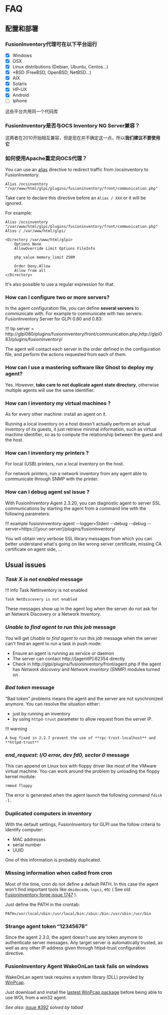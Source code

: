 # FAQ


## 配置和部署

### FusionInventory代理可在以下平台运行

* [x] Windows
* [x] OSX
* [x] Linux distributions (Debian, Ubuntu, Centos...)
* [x] *BSD (FreeBSD, OpenBSD, NetBSD...)
* [x] AIX
* [x] Solaris
* [x] HP-UX
* [x] Android
* [ ] Iphone

这些平台共用同一个代码库

### FusionInventory是否与OCS Inventory NG Server兼容？

这两者在2010开始相互兼容，但是现在并不确定这一点，所以**我们建议不要使用它**


### 如何使用Apache重定向OCS代理？

You can use an [alias](http://httpd.apache.org/docs/2.2/mod/mod_alias.html) directive to
redirect traffic from /ocsinventory to FusionInventory.

``` apacheconf
Alias /ocsinventory "/var/www/html/glpi/plugins/fusioninventory/front/communication.php"
```

Take care to declare this directive before an `Alias / XXX` or it will be ignored.

For example:

``` apacheconf
Alias /ocsinventory "/var/www/html/glpi/plugins/fusioninventory/front/communication.php"
Alias / /var/www/html/glpi/

<Directory /var/www/html/glpi>
    Options None
    AllowOverride Limit Options FileInfo

    php_value memory_limit 256M

    Order Deny,Allow
    Allow from all
</Directory>
```
It's also possible to use a regular expression for that.


### How can I configure two or more servers?

In the agent configuration file, you can define **several servers** to
communicate with. For example to communicate with two servers:
FusionInventory Server for GLPI 0.80 and 0.83:

!!! tip
    server = http://glpi080/plugins/fusioninventory/front/communication.php,http://glpi083/plugins/fusioninventory/

The agent will contact each server in the order defined in the configuration file, and perform the actions requested from each of them.

### How can I use a mastering software like Ghost to deploy my agent?

Yes. However, **take care to not duplicate agent state directory**, otherwise
multiple agents will use the same identifier.


### How can I inventory my virtual machines ?

As for every other machine: install an agent on it.

Running a local inventory on a host doesn't actually perform an actual
inventory of its guests, it just retrieve minimal information, such as virtual
machine identifier, so as to compute the relationship between the guest and the
host.

### How can I inventory my printers ?

For local (USB) printers, run a local inventory on the host.

For network printers, run a network inventory from any agent able to
communicate through SNMP with the printer.

### How can I debug agent ssl issue ?

With FusionInventory Agent 2.3.20, you can diagnostic agent to server SSL communications
by starting the agent from a command line with the following parameters:

!!! example
    fusioninventory-agent --logger=Stderr --debug --debug --server=https://[your-server]/plugins/fusioninventory/

You will obtain very verbose SSL library messages from which you can better understand
what's going on like wrong server certificate, missing CA certificate on agent side, ...

## Usual issues

### *Task X is not enabled* message

!!! info
    Task NetInventory is not enabled

    Task NetDiscovery is not enabled

These messages show up in the agent log when the server do not ask for an Network
Discovery or a Network Inventory.

### *Unable to find agent to run this job* message

You will get *Unable to find agent to run this job* message when the server can't find an agent
to run a task in push mode:

* Ensure an agent is running as service or daemon
* The server can contact http://[agentIP]:62354 directly
* Check in http://glpi/plugins/fusioninventory/front/agent.php if the agent has *Network discovery*
  and *Network inventory (SNMP)* modules turned on

### *Bad token* message

"Bad token" problems means the agent and the server are not synchronized anymore. You can resolve the situation either:
* just by running an inventory
* by using `httpd-trust` parameter to allow request from the server IP.

!!! warning

    A bug fixed in 2.2.7 prevent the use of **rpc-trust-localhost** and **httpd-trust**

### *end_request: I/O error, dev fd0, sector 0* message

This can append on Linux box with floppy driver like most of the VMware virtual machine. You can
work around the problem by unloading the floppy kernel module:

```
rmmod floppy
```

The error is generated when the agent launch the following command `fdisk -l`.

### Duplicated computers in inventory

With the default settings, FusionInventory for GLPI use the follow criteria to identify computer:

* MAC addresses
* serial number
* UUID

One of this information is probably duplicated.

### Missing information when called from cron

Most of the time, cron do not define a default PATH. In this case the agent won't
find important tools like `dmidecode`, `lspci`, etc ( See old [Fusioninventory forge issue 1747](http://forge.fusioninventory.org/issues/1747) ).

Just define the PATH in the crontab:

```
PATH=/usr/local/sbin:/usr/local/bin:/sbin:/bin:/usr/sbin:/usr/bin
```

### Strange agent token “12345678”

Since the agent 2.3.0, the agent doesn't use any token anymore to authenticate
server messages. Any target server is automatically trusted, as well as any
other IP address given through httpd-trust configuration directive.

### FusionInventory Agent WakeOnLan task fails on windows

WakeOnLan agent task requires a system library (DLL) provided by [WinPcap](https://www.winpcap.org).

Just download and install the [lastest WinPcap package](https://www.winpcap.org/install/default.htm) before being able to use WOL from a win32 agent.

_See also: [issue #392](https://github.com/fusioninventory/fusioninventory-agent/issues/392) solved by tabad_

